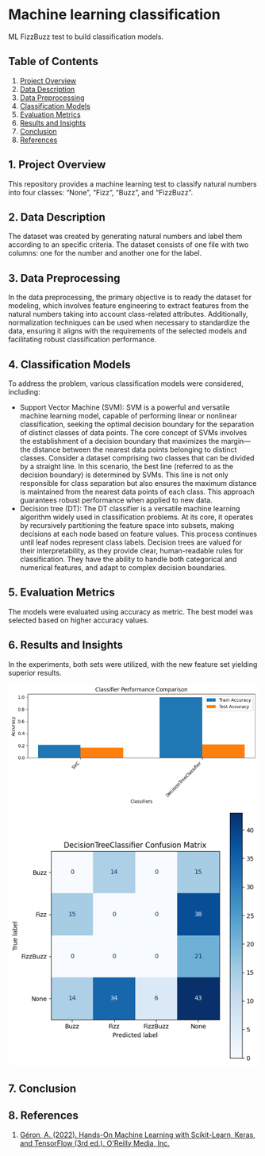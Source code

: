 # Machine learning classification
ML FizzBuzz test to build classification models.

## Table of Contents
1. [Project Overview](#project-overview)
2. [Data Description](#data-description)
3. [Data Preprocessing](#data-preprocessing)
3. [Classification Models](#classification-models)
4. [Evaluation Metrics](#evaluation-metrics)
5. [Results and Insights](#results-and-insights)
6. [Conclusion](#conclusion)
7. [References](#references)

## 1. Project Overview <a name="project-overview"></a>
This repository provides a machine learning test to classify natural numbers into four classes: “None”, “Fizz”, “Buzz”, and “FizzBuzz”.


## 2. Data Description <a name="data-description"></a>
The dataset was created by generating natural numbers and label them according to an specific criteria. The dataset consists of one file with two columns: one for the number and another one for the label.


## 3. Data Preprocessing <a name="data-preprocessing"></a>
In the data preprocessing, the primary objective is to ready the dataset for modeling, which involves feature engineering to extract features from the natural numbers taking into account class-related attributes. Additionally, normalization techniques can be used when necessary to standardize the data, ensuring it aligns with the requirements of the selected models and facilitating robust classification performance.


## 4. Classification Models <a name="classification-models"></a>
To address the problem, various classification models were considered, including:
- Support Vector Machine (SVM): SVM is a powerful and versatile machine learning model, capable of performing linear or nonlinear classification, seeking the optimal decision boundary for the separation of distinct classes of data points. The core concept of SVMs involves the establishment of a decision boundary that maximizes the margin—the distance between the nearest data points belonging to distinct classes. Consider a dataset comprising two classes that can be divided by a straight line. In this scenario, the best line (referred to as the decision boundary) is determined by SVMs. This line is not only responsible for class separation but also ensures the maximum distance is maintained from the nearest data points of each class. This approach guarantees robust performance when applied to new data.
- Decision tree (DT): The DT classifier is a versatile machine learning algorithm widely used in classification problems. At its core, it operates by recursively partitioning the feature space into subsets, making decisions at each node based on feature values. This process continues until leaf nodes represent class labels. Decision trees are valued for their interpretability, as they provide clear, human-readable rules for classification. They have the ability to handle both categorical and numerical features, and adapt to complex decision boundaries.


## 5. Evaluation Metrics <a name="evaluation-metrics"></a>
The models were evaluated using accuracy as metric. The best model was selected based on higher accuracy values.


## 6. Results and Insights <a name="results-and-insights"></a>
In the experiments, both sets were utilized, with the new feature set yielding superior results.

![Classifiers in original data](./fizzbuzz_classification/images/originaldata_classifiers_comparison.png)
![Best classifier confusion matrix](./fizzbuzz_classification/images/originaldata_bestclassifier_cm.png)

## 7. Conclusion <a name="conclusion"></a>


## 8. References <a name="references"></a>
1. [Géron, A. (2022). Hands-On Machine Learning with Scikit-Learn, Keras, and TensorFlow (3rd ed.). O'Reilly Media, Inc.](https://www.oreilly.com/library/view/hands-on-machine-learning/9781098125967/)

